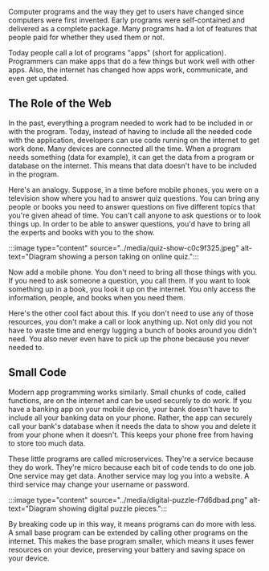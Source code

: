Computer programs and the way they get to users have changed since computers were first invented. Early programs were self-contained and delivered as a complete package. Many programs had a lot of features that people paid for whether they used them or not.

Today people call a lot of programs "apps" (short for application). Programmers can make apps that do a few things but work well with other apps. Also, the internet has changed how apps work, communicate, and even get updated.

## The Role of the Web

In the past, everything a program needed to work had to be included in or with the program. Today, instead of having to include all the needed code with the application, developers can use code running on the internet to get work done. Many devices are connected all the time. When a program needs something (data for example), it can get the data from a program or database on the internet. This means that data doesn't have to be included in the program.

Here's an analogy. Suppose, in a time before mobile phones, you were on a television show where you had to answer quiz questions. You can bring any people or books you need to answer questions on five different topics that you're given ahead of time. You can't call anyone to ask questions or to look things up. In order to be able to answer questions, you'd have to bring all the experts and books with you to the show.

:::image type="content" source="../media/quiz-show-c0c9f325.jpeg" alt-text="Diagram showing a person taking on online quiz.":::


Now add a mobile phone. You don't need to bring all those things with you. If you need to ask someone a question, you call them. If you want to look something up in a book, you look it up on the internet. You only access the information, people, and books when you need them.

Here's the other cool fact about this. If you don't need to use any of those resources, you don't make a call or look anything up. Not only did you not have to waste time and energy lugging a bunch of books around you didn't need. You also never even have to pick up the phone because you never needed to.

## Small Code

Modern app programming works similarly. Small chunks of code, called functions, are on the internet and can be used securely to do work. If you have a banking app on your mobile device, your bank doesn't have to include all your banking data on your phone. Rather, the app can securely call your bank's database when it needs the data to show you and delete it from your phone when it doesn't. This keeps your phone free from having to store too much data.

These little programs are called microservices. They're a service because they do work. They're micro because each bit of code tends to do one job. One service may get data. Another service may log you into a website. A third service may change your username or password.

:::image type="content" source="../media/digital-puzzle-f7d6dbad.png" alt-text="Diagram showing digital puzzle pieces.":::


By breaking code up in this way, it means programs can do more with less. A small base program can be extended by calling other programs on the internet. This makes the base program smaller, which means it uses fewer resources on your device, preserving your battery and saving space on your device.
